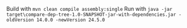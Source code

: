 Build with `mvn clean compile assembly:single`
Run with `java -jar target\compare-dep-tree-1.0-SNAPSHOT-jar-with-dependencies.jar -oldVersion 14.0.0 -newVersion 24.5.0`